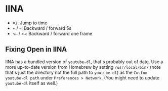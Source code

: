 # IINA

- `⌘J`: Jump to time
- `←` / `→`: Backward / forward 5s
- `⌥←` / `⌥→`: Backward / forward one frame

## Fixing Open in IINA

IINA has a bundled version of `youtube-dl`, that's probably out of date. Use a more up-to-date version from Homebrew by setting `/usr/local/bin/` (note that's just the directory not the full path to `youtube-dl`) as the `Custom youtube-dl path` under `Preferences > Network`. (You might need to update `youtube-dl` itself as well.)

